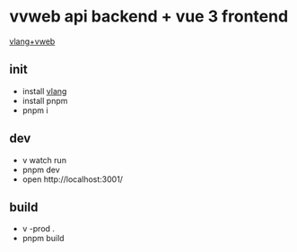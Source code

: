 # vvweb api backend + vue 3 frontend

[vlang+vweb](https://github.com/vlang/v)

## init

- install [vlang](https://github.com/vlang/v)
- install pnpm
- pnpm i

## dev

- v watch run
- pnpm dev
- open http://localhost:3001/

## build

- v -prod .
- pnpm build
